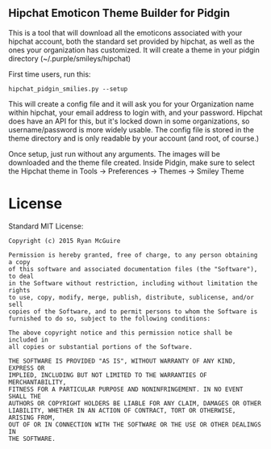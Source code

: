 Hipchat Emoticon Theme Builder for Pidgin
-----------------------------------------

This is a tool that will download all the emoticons associated with
your hipchat account, both the standard set provided by hipchat, as
well as the ones your organization has customized. It will create a
theme in your pidgin directory (~/.purple/smileys/hipchat)

First time users, run this:

    hipchat_pidgin_smilies.py --setup

This will create a config file and it will ask you for your
Organization name within hipchat, your email address to login with,
and your password. Hipchat does have an API for this, but it's locked 
down in some organizations, so username/password is more widely usable. 
The config file is stored in the theme directory and is only readable
by your account (and root, of course.)

Once setup, just run without any arguments. The images will be
downloaded and the theme file created. Inside Pidgin, make sure to
select the Hipchat theme in Tools -> Preferences -> Themes -> Smiley Theme

License
=======

Standard MIT License:

    Copyright (c) 2015 Ryan McGuire

    Permission is hereby granted, free of charge, to any person obtaining a copy
    of this software and associated documentation files (the "Software"), to deal
    in the Software without restriction, including without limitation the rights
    to use, copy, modify, merge, publish, distribute, sublicense, and/or sell
    copies of the Software, and to permit persons to whom the Software is
    furnished to do so, subject to the following conditions:

    The above copyright notice and this permission notice shall be included in
    all copies or substantial portions of the Software.

    THE SOFTWARE IS PROVIDED "AS IS", WITHOUT WARRANTY OF ANY KIND, EXPRESS OR
    IMPLIED, INCLUDING BUT NOT LIMITED TO THE WARRANTIES OF MERCHANTABILITY,
    FITNESS FOR A PARTICULAR PURPOSE AND NONINFRINGEMENT. IN NO EVENT SHALL THE
    AUTHORS OR COPYRIGHT HOLDERS BE LIABLE FOR ANY CLAIM, DAMAGES OR OTHER
    LIABILITY, WHETHER IN AN ACTION OF CONTRACT, TORT OR OTHERWISE, ARISING FROM,
    OUT OF OR IN CONNECTION WITH THE SOFTWARE OR THE USE OR OTHER DEALINGS IN
    THE SOFTWARE.
